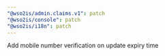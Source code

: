 ```yaml
---
"@wso2is/admin.claims.v1": patch
"@wso2is/console": patch
"@wso2is/i18n": patch
---
```


Add mobile number verification on update expiry time
